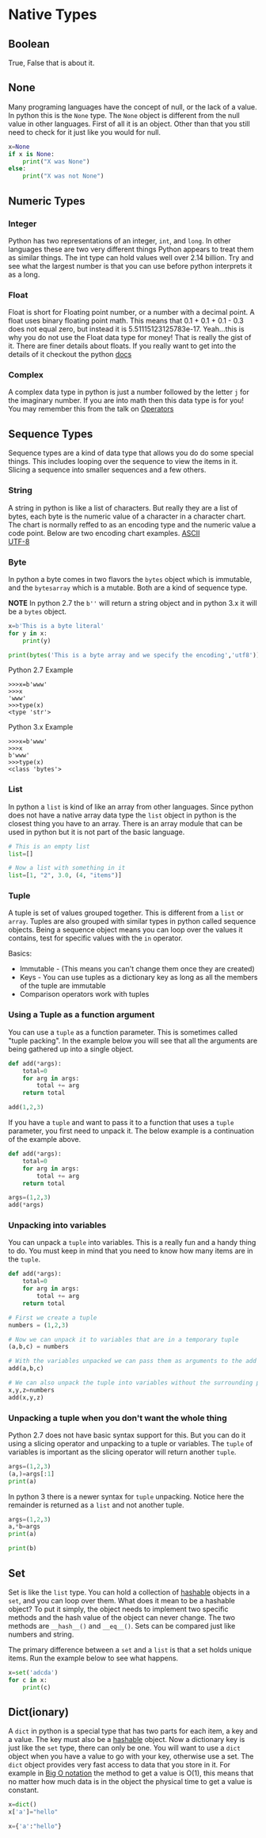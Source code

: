# Native Types
## Boolean
True, False that is about it.

## None
Many programing languages have the concept of null, or the lack of a value. In
python this is the `None` type. The `None` object is different from the null value
in other languages. First of all it is an object. Other than that you still
need to check for it just like you would for null.
``` Python
x=None
if x is None:
    print("X was None")
else:
    print("X was not None")
```

## Numeric Types
### Integer
Python has two representations of an integer, `int`, and `long`. In other 
languages these are two very different things Python appears to treat them as 
similar things. The int type can hold values well over 2.14 billion. Try and 
see what the largest number is that you can use before python interprets it as 
a long.

### Float
Float is short for Floating point number, or a number with a decimal point.
A float uses binary floating point math. This means that 0.1 + 0.1 + 0.1 - 0.3
does not equal zero, but instead it is 5.51115123125783e-17. Yeah...this is
why you do not use the Float data type for money! That is really the gist of it. 
There are finer details about floats. If you really want to get into the details 
of it checkout the python [docs](https://docs.python.org/3/library/stdtypes.html#numeric-types-int-float-complex) 

### Complex
A complex data type in python is just a number followed by the letter `j` for the
imaginary number. If you are into math then this data type is for you! You may
remember this from the talk on [Operators](operators.md)

## Sequence Types
Sequence types are a kind of data type that allows you do do some special things. 
This includes looping over the sequence to view the items in it. Slicing a
sequence into smaller sequences and a few others.
 
### String
A string in python is like a list of characters. But really they are a list of
bytes, each byte is the numeric value of a character in a character chart. The
chart is normally reffed to as an encoding type and the numeric value a code point.
Below are two encoding chart examples.
[ASCII](ascii.md)  
[UTF-8](https://www.w3schools.com/charsets/ref_html_utf8.asp)

### Byte
In python a byte comes in two flavors the `bytes` object which is immutable, and
the `bytesarray` which is a mutable. Both are a kind of sequence type.

**NOTE** In python 2.7 the `b''` will return a string object and in python 3.x
it will be a `bytes` object. 
``` Python
x=b'This is a byte literal'
for y in x:
    print(y)

print(bytes('This is a byte array and we specify the encoding','utf8'))
```
Python 2.7 Example
```
>>>x=b'www'
>>>x
'www'
>>>type(x)
<type 'str'>
```

Python 3.x Example
```
>>>x=b'www'
>>>x
b'www'
>>>type(x)
<class 'bytes'>
```

### List
In python a `list` is kind of like an array from other languages. Since python does
not have a native array data type the `list` object in python is the closest thing
you have to an array. There is an array module that can be used in python
but it is not part of the basic language. 
``` Python
# This is an empty list
list=[]

# Now a list with something in it
list=[1, "2", 3.0, (4, "items")]
```
### Tuple
A tuple is set of values grouped together. This is different from a `list` or `array`. Tuples are also grouped
with similar types in python called sequence objects. Being a sequence object means you can loop over the values
it contains, test for specific values with the `in` operator.

Basics:
* Immutable - (This means you can't change them once they are created)
* Keys - You can use tuples as a dictionary key as long as all the members of the tuple are immutable
* Comparison operators work with tuples

### Using a Tuple as a function argument
You can use a `tuple` as a function parameter. This is sometimes called "tuple packing". In the example below
you will see that all the arguments are being gathered up into a single object.
``` Python
def add(*args):
    total=0
    for arg in args:
        total += arg
    return total

add(1,2,3)
```

If you have a `tuple` and want to pass it to a function that uses a `tuple` parameter, you first need to unpack it.
The below example is a continuation of the example above.
``` Python
def add(*args):
    total=0
    for arg in args:
        total += arg
    return total

args=(1,2,3)
add(*args)
```

### Unpacking into variables
You can unpack a `tuple` into variables. This is a really fun and a handy thing to do.
You must keep in mind that you need to know how many items are in the `tuple`.
``` Python
def add(*args):
    total=0
    for arg in args:
        total += arg
    return total

# First we create a tuple
numbers = (1,2,3)

# Now we can unpack it to variables that are in a temporary tuple
(a,b,c) = numbers

# With the variables unpacked we can pass them as arguments to the add function
add(a,b,c)

# We can also unpack the tuple into variables without the surrounding parenthesis
x,y,z=numbers
add(x,y,z)
```

### Unpacking a tuple when you don't want the whole thing
Python 2.7 does not have basic syntax support for this. But you can do it using a slicing operator
and unpacking to a tuple or variables. The `tuple` of variables is important as the slicing operator
will return another `tuple`.
``` Python
args=(1,2,3)
(a,)=args[:1]
print(a)
```

In python 3 there is a newer syntax for `tuple` unpacking. Notice here the remainder is returned as
a `list` and not another tuple.
``` Python
args=(1,2,3)
a,*b=args
print(a)

print(b)
```

## Set
Set is like the `list` type. You can hold a collection of
[hashable](https://docs.python.org/3/glossary.html#term-hashable) objects in
a `set`, and you can loop over them. What does it mean to be a hashable object?
To put it simply, the object needs to implement two specific methods and the
hash value of the object can never change. The two methods are `__hash__()` and
`__eq__()`. Sets can be compared just like numbers and string.

The primary difference between a `set` and a `list` is that a set holds unique
items. Run the example below to see what happens.
``` Python
x=set('adcda')
for c in x:
    print(c)
```
## Dict(ionary)
A `dict` in python is a special type that has two parts for each item,
a key and a value. The key must also be a [hashable](https://docs.python.org/3/glossary.html#term-hashable)
object. Now a dictionary key is just like the `set` type, there can only be
one. You will want to use a `dict` object when you have a value to go with your
key, otherwise use a set. The `dict` object provides very fast access to data
that you store in it. For example in [Big O notation](https://en.wikipedia.org/wiki/Big_O_notation)
 the method to get a value
is O(1), this means that no matter how much data is in the object the physical
time to get a value is constant.
``` Python
x=dict()
x['a']="hello"

x={'a':"hello"}
```
